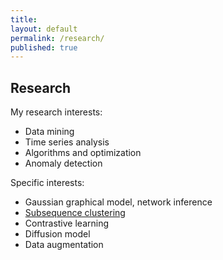 ```yaml
---
title:
layout: default
permalink: /research/
published: true
---
```


## Research
My research interests:
- Data mining
- Time series analysis
- Algorithms and optimization
- Anomaly detection

Specific interests:
- Gaussian graphical model, network inference
- [Subsequence clustering]({{site.baseurl}}/research/subsequence)
- Contrastive learning
- Diffusion model
- Data augmentation
